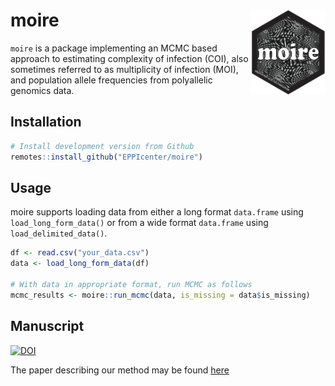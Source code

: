 
# moire <img src="man/figures/moire_web_logo.svg" align="right" alt="" width="120"/>

`moire` is a package implementing an MCMC based approach to estimating
complexity of infection (COI), also sometimes referred to as
multiplicity of infection (MOI), and population allele frequencies from
polyallelic genomics data.

## Installation

``` r
# Install development version from Github
remotes::install_github("EPPIcenter/moire")
```

## Usage

moire supports loading data from either a long format `data.frame` using
`load_long_form_data()` or from a wide format `data.frame` using
`load_delimited_data()`.

``` r
df <- read.csv("your_data.csv")
data <- load_long_form_data(df)

# With data in appropriate format, run MCMC as follows
mcmc_results <- moire::run_mcmc(data, is_missing = data$is_missing)
```

## Manuscript
[![DOI](https://zenodo.org/badge/174280517.svg)](https://zenodo.org/doi/10.5281/zenodo.10092402)

The paper describing our method may be found [here](https://doi.org/10.1101/2023.10.03.560769)
